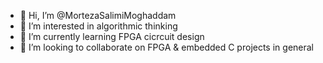 - 👋 Hi, I’m @MortezaSalimiMoghaddam
- 👀 I’m interested in algorithmic thinking
- 🌱 I’m currently learning FPGA cicrcuit design
- 💞️ I’m looking to collaborate on FPGA & embedded C projects in general


<!---
MortezaSalimiMoghaddam/MortezaSalimiMoghaddam is a ✨ special ✨ repository because its `README.md` (this file) appears on your GitHub profile.
You can click the Preview link to take a look at your changes.
rep to reach source codes of the "book"
https://github.com/ageron/handson-ml3
--->
